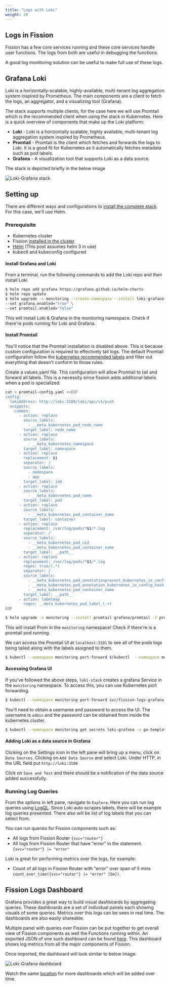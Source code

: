 ```yaml
---
title: "Logs with Loki"
weight: 20
---
```


## Logs in Fission

Fission has a few core services running and these core services handle user functions. The logs from both are useful in debugging the functions.

A good log monitoring solution can be useful to make full use of these logs.

## Grafana Loki

Loki is a horizontally-scalable, highly-available, multi-tenant log aggregation system inspired by Prometheus.
The main components are a client to fetch the logs, an aggregator, and a visualizing tool (Grafana).

The stack supports multiple clients, for the case here we will use Promtail which is the recommended client when using the stack in Kubernetes.
Here is a quick overview of components that make up the Loki platform:

- **Loki** - Loki is a horizontally scalable, highly available, multi-tenant log aggregation system inspired by Prometheus.
- **Promtail** - Promtail is the client which fetches and forwards the logs to Loki.
  It is a good fit for Kubernetes as it automatically fetches metadata such as pod labels.
- **Grafana** - A visualization tool that supports Loki as a data source.

The stack is depicted briefly in the below image

![Loki-Grafana stack](../assets/stack.png)

## Setting up

There are different ways and configurations to [install the complete stack](https://grafana.com/docs/loki/latest/installation/).
For this case, we'll use Helm.

### Prerequisite

- Kubernetes cluster
- Fission [installed in the cluster](/docs/installation/)
- [Helm](https://helm.sh/) (This post assumes helm 3 in use)
- kubectl and kubeconfig configured


#### Install Grafana and Loki

From a terminal, run the following commands to add the Loki repo and then install Loki

```bash
$ helm repo add grafana https://grafana.github.io/helm-charts
$ helm repo update
$ helm upgrade -n monitoring --create-namespace --install loki-grafana grafana/loki-stack \
--set grafana.enabled="true" \
--set promtail.enabled="false"
```

This will install Loki & Grafana in the monitoring namespace.
Check if there're pods running for Loki and Grafana.


#### Install Promtail

You'll notice that the Promtail installation is disabled above. This is because custom configuration
is required to effectively tail logs. The default Promtail configuration follow the [kubernetes recommended labels](https://kubernetes.io/docs/concepts/overview/working-with-objects/common-labels/) and filter out everything that doesn't conform to those rules.

Create a values.yaml file. This configuration will allow Promtail to tail and forward all labels. This is a necessity since fission adds additional labels when a pod is specialized. 
```bash
cat > promtail-config.yaml <<EOF
config:
  lokiAddress: http://loki:3100/loki/api/v1/push
  snippets:
    common:
      - action: replace
        source_labels:
          - __meta_kubernetes_pod_node_name
        target_label: node_name
      - action: replace
        source_labels:
          - __meta_kubernetes_namespace
        target_label: namespace
      - action: replace
        replacement: $1
        separator: /
        source_labels:
          - namespace
          - app
        target_label: job
      - action: replace
        source_labels:
          - __meta_kubernetes_pod_name
        target_label: pod
      - action: replace
        source_labels:
          - __meta_kubernetes_pod_container_name
        target_label: container
      - action: replace
        replacement: /var/log/pods/*$1/*.log
        separator: /
        source_labels:
          - __meta_kubernetes_pod_uid
          - __meta_kubernetes_pod_container_name
        target_label: __path__
      - action: replace
        replacement: /var/log/pods/*$1/*.log
        regex: true/(.*)
        separator: /
        source_labels:
          - __meta_kubernetes_pod_annotationpresent_kubernetes_io_config_hash
          - __meta_kubernetes_pod_annotation_kubernetes_io_config_hash
          - __meta_kubernetes_pod_container_name
        target_label: __path__
      - action: labelmap
        regex: __meta_kubernetes_pod_label_(.+)
EOF
```

```bash
$ helm upgrade -n monitoring --install promtail grafana/promtail -f promtail-config.yaml
```

This will install Prom in the `monitoring` namespace!
Check if there're is a promtail pod running.

We can access the Promtail UI at `localhost:3101` to see all of the pods logs being tailed along with the labels assigned to them.
```bash
$ kubectl --namespace monitoring port-forward $(kubectl  --namespace monitoring get pod -l app.kubernetes.io/instance=promtail -o name) 3101:3101
```

#### Accessing Grafana UI

If you've followed the above steps, `loki-stack` creates a grafana Service in the `monitoring` namespace.
To access this, you can use Kubernetes port forwarding.

```bash
$ kubectl --namespace monitoring port-forward svc/fission-logs-grafana 3000:80
```

You'll need to obtain a username and password to access the UI. 
The username is `admin` and the password can be obtained from inside the kubernetes cluster.
```bash
$ kubectl --namespace monitoring get secrets loki-grafana -o go-template --template='{{index .data "admin-password"}}' | base64 -d
```

#### Adding Loki as a data source in Grafana

Clicking on the Settings icon in the left pane will bring up a menu, click on `Data Sources`.
Clicking on `Add Data Source` and select Loki.
Under HTTP, in the URL field put `http://loki:3100`

Click on `Save and Test` and there should be a notification of the data source added successfully.

### Running Log Queries

From the options in left pane, navigate to `Explore`.
Here you can run log queries using [LogQL](https://grafana.com/docs/loki/latest/logql/).
Since Loki auto scrapes labels, there will be example log queries presented.
There also will be list of log labels that you can select from.

You can run queries for Fission components such as:

- All logs from Fission Router
    `{svc="router"}`
- All logs from Fission Router that have "error" in the statement.
    `{svc="router"} |= "error"`

Loki is great for performing metrics over the logs, for example:

- Count of all logs in Fission Router with "error" over span of 5 mins `count_over_time({svc="router"} |= "error" [5m])`.

## Fission Logs Dashboard

Grafana provides a great way to build visual dashboards by aggregating queries.
These dashboards are a set of individual panels each showing visuals of some queries.
Metrics over this logs can be seen in real time.
The dashboards are also easily shareable.

Multiple panel with queries over Fission can be put together to get overall view of Fission components as well the Functions running within.
An exported JSON of one such dashboard can be found [here](https://github.com/fission/examples/blob/main/miscellaneous/dashboards/loki-grafana-summary.json).
This dashboard shows log metrics from all the major components of Fission.

Once imported, the dashboard will look similar to below image.

![Loki-Grafana dashboard](../assets/loki-grafana-dashboard.png)

Watch the same [location](https://github.com/fission/examples/tree/main/miscellaneous/dashboards) for more dashboards which will be added over time.
